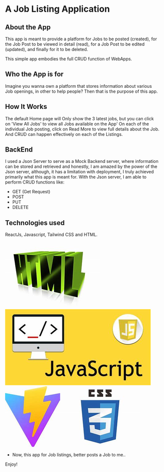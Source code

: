 # A Job Listing Application

## About the App
This app is meant to provide a platform for Jobs to be posted (created), for the Job Post to be viewed in detail (read), for a Job Post to be edited (updated), and finally for it to be deleted.

This simple app embodies the full CRUD function of WebApps.

## Who the App is for
Imagine you wanna own a platform that stores information about various Job openings, in other to help people? Then that is the purpose of this app.

## How It Works
The default Home page will Only show the 3 latest jobs, but you can click on 'View All Jobs' to view all Jobs available on the App'
On each of the individual Job posting, click on Read More to view full details about the Job.
And CRUD can happen effectively on each of the Listings.
## BackEnd
I used a Json Server to serve as a Mock Backend server, where information can be stored and retrieved and honestly, I am amazed by the power of the Json server, although, it has a limitation with deployment, I truly achieved primarily what this app is meant for.
With the Json server, I am able to perform CRUD functions like:
- GET (Get Request)
- POST
- PUT
- DELETE

## Technologies used
ReactJs, Javascript, Tailwind CSS and HTML.
![Stacks](./stacks/download%20(2).jpeg)![Stacks](./stacks/js.jpeg)![Stacks](./stacks/OIP%20(2).jpeg)![Stacks](./stacks/OIP%20(6).jpeg)

- Now, this app for Job listings, better posts a Job to me..

Enjoy!
